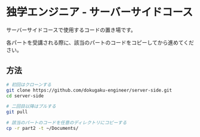 # 独学エンジニア - サーバーサイドコース

サーバーサイドコースで使用するコードの置き場です。

各パートを受講される際に、該当のパートのコードをコピーしてから進めてください。

## 方法

```bash
# 初回はクローンする
git clone https://github.com/dokugaku-engineer/server-side.git
cd server-side

# 二回目以降はプルする
git pull

# 該当のパートのコードを任意のディレクトリにコピーする
cp -r part2 -t ~/Documents/
```
